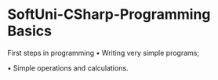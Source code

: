 # SoftUni-CSharp-Programming Basics

First steps in programming
 • Writing very simple programs;
 
 • Simple operations and calculations.
